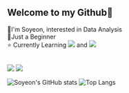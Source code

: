 ## Welcome to my Github👋

🎈I'm Soyeon, interested in Data Analysis   
🌱Just a Beginner   
⭐ Currently Learning
<img src="https://img.shields.io/badge/Python-3776AB?style=flat-square&logo=Python&logoColor=white"/></a> and 
<img src="https://img.shields.io/badge/R-276DC3?style=flat-square&logo=R&logoColor=white"/></a>



</br>
<a href="mailto:syyang@sookmyung.ac.kr" target="_blank"><img src="https://img.shields.io/badge/Gmail-EA4335?style=flat-square&logo=Gmail&logoColor=white"/></a>
<a href="https://velog.io/@xoyeon" target="_blank"><img src="https://img.shields.io/badge/Velog-20c997?style=flat-square&logo=Vimeo&logoColor=white"/></a>


![Soyeon's GitHub stats](https://github-readme-stats.vercel.app/api?username=xoyeon&show_icons=true&theme=buefy)
![Top Langs](https://github-readme-stats.vercel.app/api/top-langs/?username=xoyeon&langs_count=5&theme=buefy&layout=compact)
